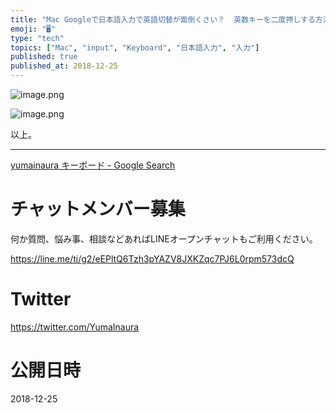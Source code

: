```yaml
---
title: "Mac Googleで日本語入力で英語切替が面倒くさい？  英数キーを二度押しする方法もあるよ。"
emoji: "🖥"
type: "tech"
topics: ["Mac", "input", "Keyboard", "日本語入力", "入力"]
published: true
published_at: 2018-12-25
---
```




![image.png](https://qiita-image-store.s3.amazonaws.com/0/89618/226abec1-5008-0920-dd5a-38b94f0c2bc7.png)

![image.png](https://qiita-image-store.s3.amazonaws.com/0/89618/5e77c518-9a97-133a-0ee1-24d40432f433.png)

以上。

---

[yumainaura キーボード - Google Search](https://www.google.com/search?q=yumainaura+%E3%82%AD%E3%83%BC%E3%83%9C%E3%83%BC%E3%83%89&oq=yumainaura+%E3%82%AD%E3%83%BC%E3%83%9C%E3%83%BC%E3%83%89&aqs=chrome..69i57.3966j0j7&sourceid=chrome&ie=UTF-8)








<!-- Update From Qiita API -->

# チャットメンバー募集


何か質問、悩み事、相談などあればLINEオープンチャットもご利用ください。

https://line.me/ti/g2/eEPltQ6Tzh3pYAZV8JXKZqc7PJ6L0rpm573dcQ





# Twitter


https://twitter.com/YumaInaura


<!-- Update From Qiita API -->



# 公開日時

2018-12-25
